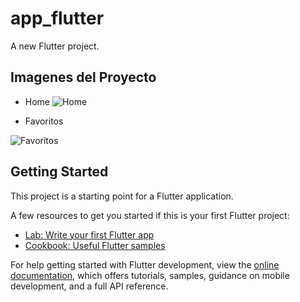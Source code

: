 # app_flutter

A new Flutter project.

## Imagenes del Proyecto
- Home
![Home](https://github.com/Bryanluis20/app_flutter/assets/98972259/84e838f1-c931-4672-9f32-211847aee9db)

- Favoritos

![Favoritos](https://github.com/Bryanluis20/app_flutter/assets/98972259/c4ae9643-c7b6-4b53-855e-a270f474f2bc)

## Getting Started

This project is a starting point for a Flutter application.

A few resources to get you started if this is your first Flutter project:

- [Lab: Write your first Flutter app](https://docs.flutter.dev/get-started/codelab)
- [Cookbook: Useful Flutter samples](https://docs.flutter.dev/cookbook)

For help getting started with Flutter development, view the
[online documentation](https://docs.flutter.dev/), which offers tutorials,
samples, guidance on mobile development, and a full API reference.
